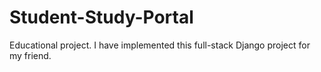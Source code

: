 # Student-Study-Portal
Educational project. I have implemented this full-stack Django project for my friend.
